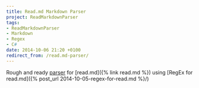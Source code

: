 ```yaml
---
title: Read.md Markdown Parser
project: ReadMarkdownParser
tags: 
- ReadMarkdownParser
- Markdown 
- Regex
- C#
date: 2014-10-06 21:20 +0100
redirect_from: /read.md-parser/
---
```

Rough and ready [parser](https://github.com/idiotandrobot/ReadMarkdownParser) for [read.md]({% link read.md %}) using [RegEx for read.md]({% post_url 2014-10-05-regex-for-read.md %}/)
